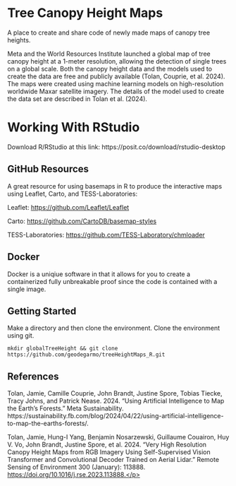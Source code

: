 # Tree Canopy Height Maps
<!DOCTYPE html>
<html>
<body>

<p>A place to create and share code of newly made maps of canopy tree heights.</p>

<p>Meta and the World Resources Institute launched a global map of tree canopy height at a 1-meter resolution, allowing the detection of single trees on a global scale. Both the canopy height data and the models used to create the data are free and publicly available (Tolan, Couprie, et al. 2024). The maps were created using machine learning models on high-resolution worldwide Maxar satellite imagery. The details of the model used to create the data set are described in Tolan et al. (2024).</p>

<h1>Working With RStudio</h1>

<p>Download R/RStudio at this link: https://posit.co/download/rstudio-desktop </p>


<h2>GitHub Resources</h2>

<p>A great resource for using basemaps in R to produce the interactive maps using Leaflet, Carto, and TESS-Laboratories:</p> 

Leaflet:              https://github.com/Leaflet/Leaflet

Carto:                https://github.com/CartoDB/basemap-styles

TESS-Laboratories:    https://github.com/TESS-Laboratory/chmloader

<h2>Docker</h2>
Docker is a uniqiue software in that it allows for you to create a containerized fully unbreakable proof since the code is contained with a single image.  

<h2>Getting Started</h2>

Make a directory and then clone the environment.
Clone the environment using git.

`mkdir globalTreeHeight && git clone https://github.com/geodegarmo/treeHeightMaps_R.git`


<h2>References</h2>

<p>Tolan, Jamie, Camille Couprie, John Brandt, Justine Spore, Tobias Tiecke, Tracy Johns, and Patrick Nease. 2024. “Using Artificial Intelligence to Map the Earth’s 
  Forests.” Meta Sustainability. https://sustainability.fb.com/blog/2024/04/22/using-artificial-intelligence-to-map-the-earths-forests/.

Tolan, Jamie, Hung-I Yang, Benjamin Nosarzewski, Guillaume Couairon, Huy V. Vo, John Brandt, Justine Spore, et al. 2024. “Very High Resolution Canopy Height Maps from RGB   Imagery Using Self-Supervised Vision Transformer and Convolutional Decoder Trained on Aerial Lidar.” Remote Sensing of Environment 300 (January): 113888.       
  https://doi.org/10.1016/j.rse.2023.113888.</p>


</body>
</html>


